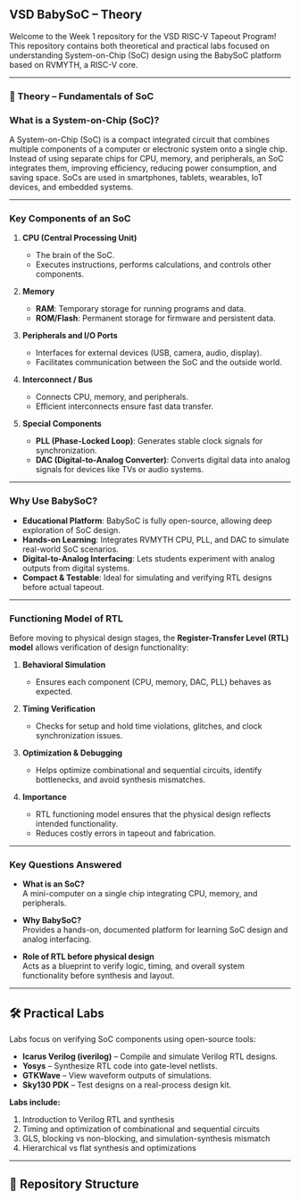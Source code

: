 
## VSD BabySoC – Theory

Welcome to the Week 1 repository for the VSD RISC-V Tapeout Program! This repository contains both theoretical and practical labs focused on understanding System-on-Chip (SoC) design using the BabySoC platform based on RVMYTH, a RISC-V core.

---

### 📖 Theory – Fundamentals of SoC

### What is a System-on-Chip (SoC)?
A System-on-Chip (SoC) is a compact integrated circuit that combines multiple components of a computer or electronic system onto a single chip. Instead of using separate chips for CPU, memory, and peripherals, an SoC integrates them, improving efficiency, reducing power consumption, and saving space. SoCs are used in smartphones, tablets, wearables, IoT devices, and embedded systems.

---

### Key Components of an SoC

1. **CPU (Central Processing Unit)**  
   - The brain of the SoC.  
   - Executes instructions, performs calculations, and controls other components.

2. **Memory**  
   - **RAM**: Temporary storage for running programs and data.  
   - **ROM/Flash**: Permanent storage for firmware and persistent data.

3. **Peripherals and I/O Ports**  
   - Interfaces for external devices (USB, camera, audio, display).  
   - Facilitates communication between the SoC and the outside world.

4. **Interconnect / Bus**  
   - Connects CPU, memory, and peripherals.  
   - Efficient interconnects ensure fast data transfer.

5. **Special Components**  
   - **PLL (Phase-Locked Loop)**: Generates stable clock signals for synchronization.  
   - **DAC (Digital-to-Analog Converter)**: Converts digital data into analog signals for devices like TVs or audio systems.

---

### Why Use BabySoC?

- **Educational Platform**: BabySoC is fully open-source, allowing deep exploration of SoC design.  
- **Hands-on Learning**: Integrates RVMYTH CPU, PLL, and DAC to simulate real-world SoC scenarios.  
- **Digital-to-Analog Interfacing**: Lets students experiment with analog outputs from digital systems.  
- **Compact & Testable**: Ideal for simulating and verifying RTL designs before actual tapeout.

---

### Functioning Model of RTL

Before moving to physical design stages, the **Register-Transfer Level (RTL) model** allows verification of design functionality:

1. **Behavioral Simulation**  
   - Ensures each component (CPU, memory, DAC, PLL) behaves as expected.

2. **Timing Verification**  
   - Checks for setup and hold time violations, glitches, and clock synchronization issues.

3. **Optimization & Debugging**  
   - Helps optimize combinational and sequential circuits, identify bottlenecks, and avoid synthesis mismatches.

4. **Importance**  
   - RTL functioning model ensures that the physical design reflects intended functionality.  
   - Reduces costly errors in tapeout and fabrication.

---

### Key Questions Answered

- **What is an SoC?**  
  A mini-computer on a single chip integrating CPU, memory, and peripherals.

- **Why BabySoC?**  
  Provides a hands-on, documented platform for learning SoC design and analog interfacing.

- **Role of RTL before physical design**  
  Acts as a blueprint to verify logic, timing, and overall system functionality before synthesis and layout.

---

## 🛠 Practical Labs

Labs focus on verifying SoC components using open-source tools:

- **Icarus Verilog (iverilog)** – Compile and simulate Verilog RTL designs.  
- **Yosys** – Synthesize RTL code into gate-level netlists.  
- **GTKWave** – View waveform outputs of simulations.  
- **Sky130 PDK** – Test designs on a real-process design kit.

**Labs include:**  
1. Introduction to Verilog RTL and synthesis  
2. Timing and optimization of combinational and sequential circuits  
3. GLS, blocking vs non-blocking, and simulation-synthesis mismatch  
4. Hierarchical vs flat synthesis and optimizations  

---

## 📂 Repository Structure